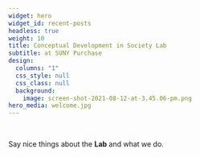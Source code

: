 ```yaml
---
widget: hero
widget_id: recent-posts
headless: true
weight: 10
title: Conceptual Development in Society Lab
subtitle: at SUNY Purchase
design:
  columns: "1"
  css_style: null
  css_class: null
  background:
    image: screen-shot-2021-08-12-at-3.45.06-pm.png
hero_media: welcome.jpg
---
```

<br>

Say nice things about the **Lab** and what we do.